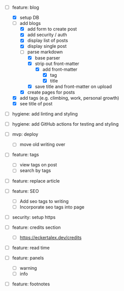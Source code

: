 - [ ] feature: blog
  - [x] setup DB
  - [ ] add blogs
    - [x] add form to create post
    - [x] add security / auth
    - [x] display list of posts
    - [x] display single post
    - [ ] parse markdown
      - [x] base parser
      - [x] strip out front-matter
        - [x] add front-matter
          - [x] tag
          - [x] title
      - [x] save title and front-matter on upload
    - [x] create pages for posts
  - [x] add tags (e.g. climbing, work, personal growth)
  - [x] see title of post
- [ ] hygiene: add linting and styling
- [ ] hygiene: add GitHub actions for testing and styling
- [ ] mvp: deploy
  - [ ] move old writing over
- [ ] feature: tags
  
  - [ ] view tags on post
  - [ ] search by tags
- [ ] feature: replace article
- [ ] feature: SEO
  - [ ] Add seo tags to writing
  - [ ] Incorporate seo tags into page
- [ ] security: setup https
- [ ] feature: credits section
  - [ ] https://eckertalex.dev/credits
- [ ] feature: read time
- [ ] feature: panels
  - [ ] warning
  - [ ] info
- [ ] feature: footnotes
